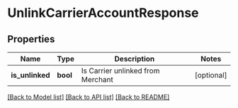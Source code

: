 # UnlinkCarrierAccountResponse

## Properties
Name | Type | Description | Notes
------------ | ------------- | ------------- | -------------
**is_unlinked** | **bool** | Is Carrier unlinked from Merchant | [optional] 

[[Back to Model list]](../README.md#documentation-for-models) [[Back to API list]](../README.md#documentation-for-api-endpoints) [[Back to README]](../README.md)

